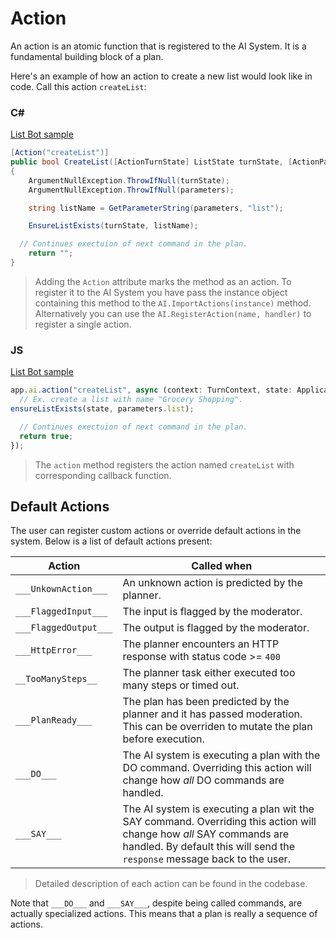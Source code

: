 # Action

An action is an atomic function that is registered to the AI System. It is a fundamental building block of a plan.

Here's an example of how an action to create a new list would look like in code. Call this action `createList`:

### C#

[List Bot sample](https://github.com/microsoft/teams-ai/blob/a20f8715d3fe81e11c330853e3930e22abe298af/dotnet/samples/04.ai.d.chainedActions.listBot/ListBotActions.cs#L15)
```C#
[Action("createList")]
public bool CreateList([ActionTurnState] ListState turnState, [ActionParameters] Dictionary<string, object> parameters)
{
    ArgumentNullException.ThrowIfNull(turnState);
    ArgumentNullException.ThrowIfNull(parameters);

    string listName = GetParameterString(parameters, "list");

    EnsureListExists(turnState, listName);

  // Continues exectuion of next command in the plan.
    return "";
}
```

> Adding the `Action` attribute marks the method as an action. To register it to the AI System you have pass the instance object containing this method to the `AI.ImportActions(instance)` method. Alternatively you can use the `AI.RegisterAction(name, handler)` to register a single action.

### JS

[List Bot sample](https://github.com/microsoft/teams-ai/blob/0fca2ed09d327ecdc682f2b15eb342a552733f5e/js/samples/04.ai.d.chainedActions.listBot/src/index.ts#L153)
```typescript
app.ai.action("createList", async (context: TurnContext, state: ApplicationTurnState, parameters: ListAndItems) => {
  // Ex. create a list with name "Grocery Shopping".
ensureListExists(state, parameters.list);

  // Continues exectuion of next command in the plan.
  return true;
});
```

> The `action` method registers the action named `createList` with corresponding callback function.


## Default Actions

The user can register custom actions or override default actions in the system. Below is a list of default actions present:

| Action                | Called when                                                                                     |
| --------------------- | ----------------------------------------------------------------------------------------------- |
| `___UnkownAction___`   | An unknown action is predicted by the planner.                                   |
| `___FlaggedInput___`  | The input is flagged by the moderator.                                            |
| `___FlaggedOutput___` | The output is flagged by the moderator.                                           |
| `___HttpError___`     | The planner encounters an HTTP response with status code >= `400`       |
| `__TooManySteps__` | The planner task either executed too many steps or timed out. |
| `___PlanReady___`     | The plan has been predicted by the planner and it has passed moderation. This can be overriden to mutate the plan before execution.           |
| `___DO___`            | The AI system is executing a plan with the DO command. Overriding this action will change how _all_ DO commands are handled.   |
| `___SAY___`           | The AI system is executing a plan wit the SAY command. Overriding this action will change how _all_ SAY commands are handled. By default this will send the `response` message back to the user. |

> Detailed description of each action can be found in the codebase.

Note that `___DO___` and `___SAY___`, despite being called commands, are actually specialized actions. This means that a plan is really a sequence of actions.